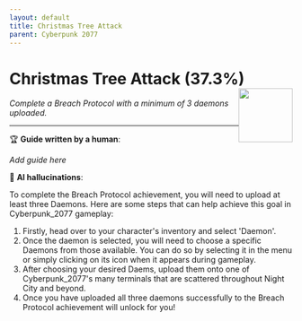```yaml
---
layout: default
title: Christmas Tree Attack
parent: Cyberpunk 2077
---
```


# Christmas Tree Attack (37.3%) <img style="float: right;" src="https://cdn.cloudflare.steamstatic.com/steamcommunity/public/images/apps/1091500/8af08786073d0d2ba2374f00eb6bd876c593891e.jpg" width="96" height="96">

_Complete a Breach Protocol with a minimum of 3 daemons uploaded._

***

:trophy: **Guide written by a human**:

_Add guide here_

:robot: **AI hallucinations**:

To complete the Breach Protocol achievement, you will need to upload at least three Daemons. Here are some steps that can help achieve this goal in Cyberpunk_2077 gameplay:
1) Firstly, head over to your character's inventory and select 'Daemon'. 
2) Once the daemon is selected, you will need to choose a specific Daemons from those available. You can do so by selecting it in the menu or simply clicking on its icon when it appears during gameplay.
3) After choosing your desired Daems, upload them onto one of Cyberpunk_2077's many terminals that are scattered throughout Night City and beyond. 
4) Once you have uploaded all three daemons successfully to the Breach Protocol achievement will unlock for you!
